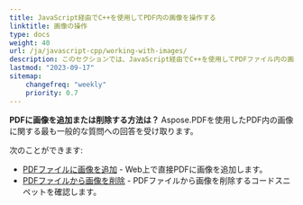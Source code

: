 ```yaml
---
title: JavaScript経由でC++を使用してPDF内の画像を操作する 
linktitle: 画像の操作
type: docs
weight: 40
url: /ja/javascript-cpp/working-with-images/
description: このセクションでは、JavaScript経由でC++を使用してPDFファイル内の画像を操作する機能について説明します。
lastmod: "2023-09-17"
sitemap:
    changefreq: "weekly"
    priority: 0.7
---
```


**PDFに画像を追加または削除する方法は？** Aspose.PDFを使用したPDF内の画像に関する最も一般的な質問への回答を受け取ります。

次のことができます:

- [PDFファイルに画像を追加](/pdf/ja/javascript-cpp/add-image-to-pdf/) - Web上で直接PDFに画像を追加します。
- [PDFファイルから画像を削除](/pdf/ja/javascript-cpp/delete-images-from-pdf-file/) - PDFファイルから画像を削除するコードスニペットを確認します。